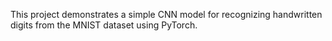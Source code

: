 This project demonstrates a simple CNN model for recognizing handwritten digits from the MNIST dataset using PyTorch.
